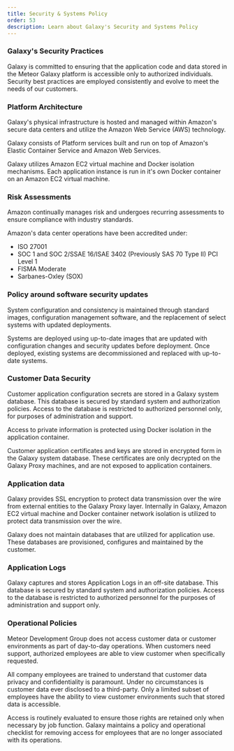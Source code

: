 ```yaml
---
title: Security & Systems Policy
order: 53
description: Learn about Galaxy's Security and Systems Policy
---
```


<h3 id="galaxy-security">Galaxy's Security Practices</h3>

Galaxy is committed to ensuring that  the application code and data stored in the Meteor Galaxy platform is accessible only to authorized individuals. Security best practices are employed consistently and evolve to meet the needs of our customers.

<h3 id="platform-architecture">Platform Architecture</h3>

Galaxy's physical infrastructure is hosted and managed within Amazon's secure data centers and utilize the Amazon Web Service (AWS) technology.

Galaxy consists of Platform services built and run on top of Amazon's Elastic Container Service and Amazon Web Services.

Galaxy utilizes Amazon EC2 virtual machine and Docker isolation mechanisms. Each application instance is run in it's own Docker container on an Amazon EC2 virtual machine.

<h3 id="risk-assessments">Risk Assessments</h3>

Amazon continually manages risk and undergoes recurring assessments to ensure compliance with industry standards.

Amazon's data center operations have been accredited under:
- ISO 27001
- SOC 1 and SOC 2/SSAE 16/ISAE 3402 (Previously SAS 70 Type II) PCI Level 1
- FISMA Moderate
- Sarbanes-Oxley (SOX)

<h3 id="policy-security-updates">Policy around software security updates</h3>

System configuration and consistency is maintained through standard images, configuration management software, and the replacement of select  systems with updated deployments.

Systems are deployed using up-to-date images that are updated with configuration changes and security updates before deployment. Once deployed, existing systems are decommissioned and replaced with up-to-date systems.

<h3 id="customer-data-security">Customer Data Security</h3>

Customer application configuration secrets are stored in a Galaxy system database. This database is secured by standard system and authorization policies. Access to the database is restricted to authorized personnel only, for purposes of administration and support.

Access to private information is protected using Docker isolation in the application container.

Customer application certificates and keys are stored in encrypted form in the Galaxy system database. These certificates are only decrypted on the Galaxy Proxy machines, and are not exposed to application containers.

<h3 id="application-data">Application data</h3>

Galaxy provides SSL encryption to protect data transmission over the wire from external entities to the Galaxy Proxy layer. Internally in Galaxy, Amazon EC2 virtual machine and Docker container network isolation is utilized to protect data transmission over the wire.

Galaxy does not maintain databases that are utilized for application use. These databases are provisioned, configures and maintained by the customer.

<h3 id="application-logs">Application Logs</h3>

Galaxy captures and stores Application Logs in an off-site database. This database is secured by standard system and authorization policies. Access to the database is restricted to authorized personnel for the purposes of administration and support only.

<h3 id="policy-operational">Operational Policies</h3>

Meteor Development Group does not access customer data or customer environments as part of day-to-day operations. When customers need support, authorized employees are able to view customer when specifically requested.

All company employees are trained to understand that customer data privacy and confidentiality is paramount. Under no circumstances is customer data ever disclosed to a third-party. Only a limited subset of employees have the ability to view customer environments such that stored data is accessible.

Access is routinely evaluated to ensure those rights are retained only when necessary by job function. Galaxy maintains a policy and operational checklist for removing access for employees that are no longer associated with its operations.

